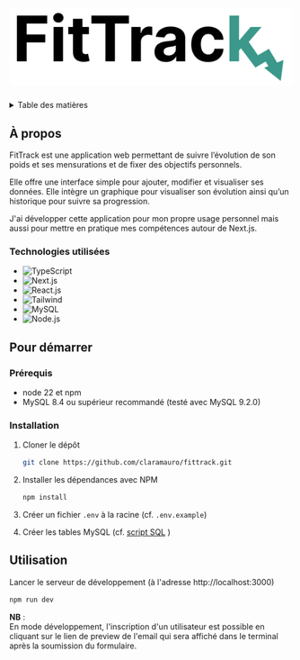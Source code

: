 <h1 align="center">
    <img src="public/images/logo.png" alt="Logo">
</h1>

<!-- TABLE DES MATIÈRES -->
<details>
  <summary>Table des matières</summary>
  <ol>
    <li>
      <a href="#à-propos">À propos</a>
      <ul>
        <li><a href="#technologies">Technologies utilisées</a></li>
      </ul>
    </li>
    <li>
      <a href="#pour-démarrer">Pour démarrer</a>
      <ul>
        <li><a href="#prérequis">Prérequis</a></li>
        <li><a href="#installation">Installation</a></li>
      </ul>
    </li>
    <li><a href="#utilisation">Utilisation</a></li>
  </ol>
</details>

## À propos

FitTrack est une application web permettant de suivre l’évolution de son poids et ses mensurations et de fixer des objectifs personnels.

Elle offre une interface simple pour ajouter, modifier et visualiser ses données.
Elle intègre un graphique pour visualiser son évolution ainsi qu’un historique pour suivre sa progression.

J'ai développer cette application pour mon propre usage personnel mais aussi pour mettre en pratique mes compétences autour de Next.js.

### Technologies utilisées

-   ![TypeScript]
-   ![Next.js]
-   ![React.js]
-   ![Tailwind]
-   ![MySQL]
-   ![Node.js]

## Pour démarrer

### Prérequis

-   node 22 et npm
-   MySQL 8.4 ou supérieur recommandé (testé avec MySQL 9.2.0)

### Installation

1. Cloner le dépôt

    ```sh
    git clone https://github.com/claramauro/fittrack.git
    ```

2. Installer les dépendances avec NPM

    ```sh
    npm install
    ```

3. Créer un fichier `.env` à la racine (cf. `.env.example`)

4. Créer les tables MySQL (cf. [script SQL](/src/libs/server/database/migration/createTables.sql) )

## Utilisation

Lancer le serveur de développement (à l'adresse http://localhost:3000)

```sh
npm run dev
```

**NB** :  
En mode développement, l'inscription d'un utilisateur est possible en cliquant sur le lien de preview de l'email qui sera affiché dans le terminal après la soumission du formulaire.

<!-- [product-screenshot]: images/screenshot.png -->

[TypeScript]: https://img.shields.io/badge/TypeScript-3178C6?style=for-the-badge&logo=typescript&logoColor=white
[Next.js]: https://img.shields.io/badge/next.js-000000?style=for-the-badge&logo=nextdotjs&logoColor=white
[React.js]: https://img.shields.io/badge/React-20232A?style=for-the-badge&logo=react&logoColor=61DAFB
[Tailwind]: https://img.shields.io/badge/Tailwind_CSS-38B2AC?style=for-the-badge&logo=tailwindcss&logoColor=white
[MySQL]: https://img.shields.io/badge/MySQL-005C84?style=for-the-badge&logo=mysql&logoColor=white
[Node.js]: https://img.shields.io/badge/Node.js-339933?style=for-the-badge&logo=nodedotjs&logoColor=white
